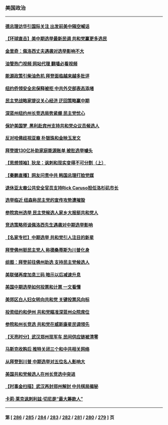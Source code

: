 ### 美国政治
---
#### [德总理访华引国际关注 出发前美中隔空喊话](../../pages/ncid1078159/n13858611.md?11032045) 
#### [【环球直击】美中期选举最新民调 共和党赢更多选民](../../pages/ncid1078159/n13858118.md?11032045) 
#### [金里奇：佩洛西丈夫遇袭对选举影响不大](../../pages/ncid1078159/n13858518.md?11032045) 
#### [油管热门视频 网站代理 翻墙必看视频](http://132.145.103.77:81/youtube.html?11032045)
#### [能源政策引柴油危机 拜登面临越来越多批评](../../pages/ncid1078159/n13858261.md?11032045) 
#### [纽约侨领安全忠保释被拒 中共外交部表态添堵](../../pages/ncid1078159/n13858406.md?11032045) 
#### [民主党战略家提议关心经济 迂回策略赢中期](../../pages/ncid1078159/n13858167.md?11032045) 
#### [深蓝州纽约州长竞选局势紧绷 民主党忧心](../../pages/ncid1078159/n13858230.md?11032045) 
#### [保护美国梦  黑利赴宾州支持共和党众议员候选人](../../pages/ncid1078159/n13858290.md?11032045) 
#### [反对哈佛歧视亚裔 朴银珠和金映玉发文](../../pages/ncid1078159/n13858281.md?11032045) 
#### [拜登拨130亿补助家庭能源账单 被批选举噱头](../../pages/ncid1078159/n13858227.md?11032045) 
#### [【思想领袖】狄龙：讽刺和现实变得不可分割（上）](../../pages/ncid1078159/n13840955.md?11032045) 
#### [【秦鹏直播】网友问责中共 韩国总理打脸党媒](../../pages/ncid1078159/n13858170.md?11032045) 
#### [退休亚太裔公共安全官员支持Rick Caruso担任洛杉矶市长](../../pages/ncid1078159/n13858246.md?11032045) 
#### [选举临近 纽森称民主党的宣传攻势遭摧毁](../../pages/ncid1078159/n13858244.md?11032045) 
#### [参院宾州选举 民主党候选人家乡大报挺共和党人](../../pages/ncid1078159/n13858217.md?11032045) 
#### [竞选策略师谈佩洛西先生遇袭对中期选举影响](../../pages/ncid1078159/n13858131.md?11032045) 
#### [【名家专栏】中期选举 共和党引人注目的新星](../../pages/ncid1078159/n13857936.md?11032045) 
#### [拜登佛州挺民主党人 称德桑蒂斯为川普化身](../../pages/ncid1078159/n13858140.md?11032045) 
#### [组图：拜登前往佛州助选 支持民主党候选人](../../pages/ncid1078159/n13857778.md?11032045) 
#### [美联储再度加息三码 暗示以后减速升息](../../pages/ncid1078159/n13858133.md?11032045) 
#### [美国中期选举如何投票和计票 一文看懂](../../pages/ncid1078159/n13858116.md?11032045) 
#### [美郊区白人妇女转向共和党 关键投票风向标](../../pages/ncid1078159/n13858125.md?11032045) 
#### [投资纽约和伊州 共和党瞄准深蓝州众院席位](../../pages/ncid1078159/n13858074.md?11032045) 
#### [参院和州长竞选 共和党在威斯康星民调领先](../../pages/ncid1078159/n13858113.md?11032045) 
#### [【天亮时分】武汉郑州现军车 民间供应链被清零](../../pages/ncid1078159/n13858010.md?11032045) 
#### [马斯克收购后 推特关闭三个和中共相关网络](../../pages/ncid1078159/n13858100.md?11032045) 
#### [从拜登到川普 中期选举对五位名人影响大](../../pages/ncid1078159/n13858092.md?11032045) 
#### [美国共和党候选人在州长竞选中突进](../../pages/ncid1078159/n13858023.md?11032045) 
#### [【时事金扫描】武汉再封郑州解封 中共棋局揭秘](../../pages/ncid1078159/n13858001.md?11032045) 
#### [卡莉‧莱克讽刺利兹‧切尼是“最大筹款人”](../../pages/ncid1078159/n13857933.md?11032045) 

---
#### 第 [ [286](./286.md?11032045) / [285](./285.md?11032045) / [284](./284.md?11032045) / [283](./283.md?11032045) / [282](./282.md?11032045) / [281](./281.md?11032045) / [280](./280.md?11032045) / [279](./279.md?11032045) ] 页
